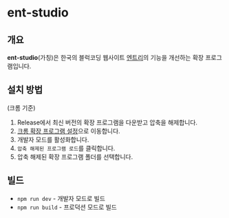 # ent-studio

## 개요
**ent-studio**(가칭)은 한국의 블럭코딩 웹사이트 [엔트리](https://playentry.org)의 기능을 개선하는 확장 프로그램입니다.

## 설치 방법

(크롬 기준)

1. Release에서 최신 버전의 확장 프로그램을 다운받고 압축을 해제합니다.
2. [크롬 확장 프로그램 설정](chrome://extensions)으로 이동합니다.
3. 개발자 모드를 활성화합니다.
4. `압축 해제된 프로그램 로드`를 클릭합니다.
5. 압축 해제된 확장 프로그램 폴더를 선택합니다.

## 빌드

- `npm run dev` - 개발자 모드로 빌드
- `npm run build` - 프로덕션 모드로 빌드